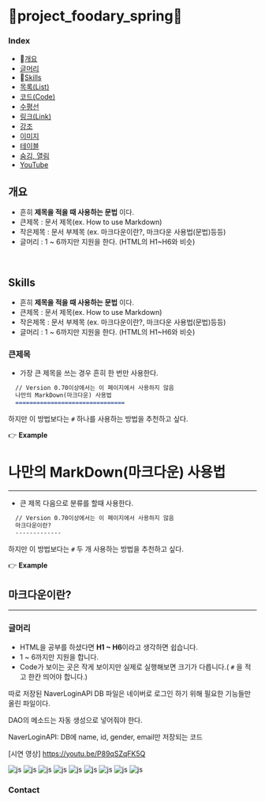 # :grapes:project_foodary_spring:green_apple:

### Index

- :bookmark_tabs:[개요](#개요)
- [글머리](#글머리)
- :rocket:[Skills](#Skills)
- [목록(List)](#목록)
- [코드(Code)](#코드)
- [수평선](#수평선)
- [링크(Link)](#링크)
- [강조](#강조)
- [이미지](#이미지)
- [테이블](#테이블)
- [숨김, 열림](#숨김-열림)
- [YouTube](#Youtube)


## 개요

- 흔히 **제목을 적을 때 사용하는 문법** 이다.
- 큰제목 : 문서 제목(ex. How to use Markdown)
- 작은제목 : 문서 부제목 (ex. 마크다운이란?, 마크다운 사용법(문법)등등)
- 글머리 : 1 ~ 6까지만 지원을 한다. (HTML의 H1~H6와 비슷)

<br/>

## Skills

- 흔히 **제목을 적을 때 사용하는 문법** 이다.
- 큰제목 : 문서 제목(ex. How to use Markdown)
- 작은제목 : 문서 부제목 (ex. 마크다운이란?, 마크다운 사용법(문법)등등)
- 글머리 : 1 ~ 6까지만 지원을 한다. (HTML의 H1~H6와 비슷)
### 큰제목

- 가장 큰 제목을 쓰는 경우 흔히 한 번만 사용한다.

```md
  // Version 0.70이상에서는 이 페이지에서 사용하지 않음
  나만의 MarkDown(마크다운) 사용법
  ===============================
```

하지만 이 방법보다는 `#` 하나를 사용하는 방법을 추천하고 싶다.

:point_right: **Example**

나만의 MarkDown(마크다운) 사용법
===============================

---



- 큰 제목 다음으로 분류를 할때 사용한다.

```md
  // Version 0.70이상에서는 이 페이지에서 사용하지 않음
  마크다운이란?
  -------------
```

하지만 이 방법보다는 `#` 두 개 사용하는 방법을 추천하고 싶다.

:point_right: **Example**

마크다운이란?
-------------

---

### 글머리

- HTML을 공부를 하셨다면 **H1 ~ H6**이라고 생각하면 쉽습니다.
- 1 ~ 6까지만 지원을 합니다.
- Code가 보이는 곳은 작게 보이지만 실제로 실행해보면 크기가 다릅니다.( `#` 을 적고 한칸 띄어야 합니다.)


따로 저장된 NaverLoginAPI DB 파일은 네이버로 로그인 하기 위해 필요한 기능들만 올린 파일이다.


DAO의 메소드는 자동 생성으로 넣어줘야 한다.




NaverLoginAPI: DB에 name, id, gender, email만 저장되는 코드  

[시연 영상] https://youtu.be/P89qSZqFK5Q

![js](https://img.shields.io/badge/Java-ED8B00?style=for-the-badge&logo=openjdk&logoColor=white)
![js](https://img.shields.io/badge/CSS-239120?&style=for-the-badge&logo=css3&logoColor=white)
![js](https://img.shields.io/badge/JavaScript-F7DF1E?style=for-the-badge&logo=JavaScript&logoColor=white)
![js](https://img.shields.io/badge/HTML5-E34F26?style=for-the-badge&logo=html5&logoColor=white)
![js](https://img.shields.io/badge/Java-ED8B00?style=for-the-badge&logo=openjdk&logoColor=white)
![js](https://img.shields.io/badge/jQuery-0769AD?style=for-the-badge&logo=jquery&logoColor=white)
![js](https://img.shields.io/badge/Spring-6DB33F?style=for-the-badge&logo=spring&logoColor=white)
![js](https://img.shields.io/badge/MySQL-00000F?style=for-the-badge&logo=mysql&logoColor=white)
![js](https://img.shields.io/badge/Oracle-F80000?style=for-the-badge&logo=Oracle&logoColor=white)

### Contact
